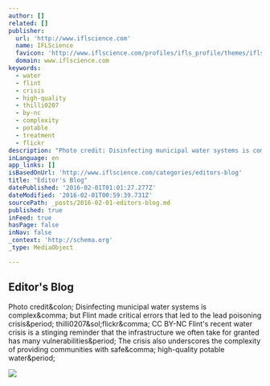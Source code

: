 ```yaml
---
author: []
related: []
publisher:
  url: 'http://www.iflscience.com'
  name: IFLScience
  favicon: 'http://www.iflscience.com/profiles/ifls_profile/themes/ifls_desktop/favicon.ico'
  domain: www.iflscience.com
keywords:
  - water
  - flint
  - crisis
  - high-quality
  - thilli0207
  - by-nc
  - complexity
  - potable
  - treatment
  - flickr
description: "Photo credit: Disinfecting municipal water systems is complex, but Flint made critical errors that led to the lead poisoning crisis. thilli0207/flickr, CC BY-NC Flint's recent water crisis is a stinging reminder that the infrastructure we often take for granted has many vulnerabilities. The crisis also underscores the complexity of providing communities with safe, high-quality potable water."
inLanguage: en
app_links: []
isBasedOnUrl: 'http://www.iflscience.com/categories/editors-blog'
title: "Editor's Blog"
datePublished: '2016-02-01T01:01:27.277Z'
dateModified: '2016-02-01T00:59:39.731Z'
sourcePath: _posts/2016-02-01-editors-blog.md
published: true
inFeed: true
hasPage: false
inNav: false
_context: 'http://schema.org'
_type: MediaObject

---
```

<article style=""><h1>Editor's Blog</h1><p>Photo credit&amp;colon; Disinfecting municipal water systems is complex&amp;comma; but Flint made critical errors that led to the lead poisoning crisis&amp;period; thilli0207&amp;sol;flickr&amp;comma; CC BY-NC Flint's recent water crisis is a stinging reminder that the infrastructure we often take for granted has many vulnerabilities&amp;period; The crisis also underscores the complexity of providing communities with safe&amp;comma; high-quality potable water&amp;period;</p><img src="http://www.iflscience.com/sites/www.iflscience.com/files/styles/ifls_large/public/blog/%5Bnid%5D/8ytv77cm-1453930704.jpg?itok=5aPVkYiy" /></article>